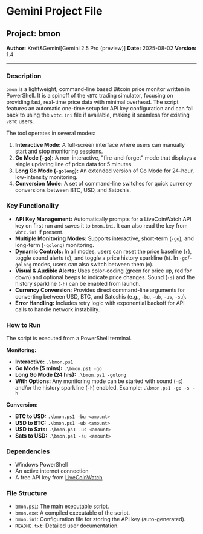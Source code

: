 # Gemini Project File

## Project: bmon

**Author:** Kreft&Gemini[Gemini 2.5 Pro (preview)]
**Date:** 2025-08-02
**Version:** 1.4

---

### Description

`bmon` is a lightweight, command-line based Bitcoin price monitor written in PowerShell. It is a spinoff of the `vBTC` trading simulator, focusing on providing fast, real-time price data with minimal overhead. The script features an automatic one-time setup for API key configuration and can fall back to using the `vbtc.ini` file if available, making it seamless for existing `vBTC` users.

The tool operates in several modes:
1.  **Interactive Mode:** A full-screen interface where users can manually start and stop monitoring sessions.
2.  **Go Mode (`-go`):** A non-interactive, "fire-and-forget" mode that displays a single updating line of price data for 5 minutes.
3.  **Long Go Mode (`-golong`):** An extended version of Go Mode for 24-hour, low-intensity monitoring.
4.  **Conversion Mode:** A set of command-line switches for quick currency conversions between BTC, USD, and Satoshis.

### Key Functionality

- **API Key Management:** Automatically prompts for a LiveCoinWatch API key on first run and saves it to `bmon.ini`. It can also read the key from `vbtc.ini` if present.
- **Multiple Monitoring Modes:** Supports interactive, short-term (`-go`), and long-term (`-golong`) monitoring.
- **Dynamic Controls:** In all modes, users can reset the price baseline (`r`), toggle sound alerts (`s`), and toggle a price history sparkline (`h`). In `-go`/`-golong` modes, users can also switch between them (`m`).
- **Visual & Audible Alerts:** Uses color-coding (green for price up, red for down) and optional beeps to indicate price changes. Sound (`-s`) and the history sparkline (`-h`) can be enabled from launch.
- **Currency Conversion:** Provides direct command-line arguments for converting between USD, BTC, and Satoshis (e.g., `-bu`, `-ub`, `-us`, `-su`).
- **Error Handling:** Includes retry logic with exponential backoff for API calls to handle network instability.

### How to Run

The script is executed from a PowerShell terminal.

**Monitoring:**
- **Interactive:** `.\bmon.ps1`
- **Go Mode (5 mins):** `.\bmon.ps1 -go`
- **Long Go Mode (24 hrs):** `.\bmon.ps1 -golong`
- **With Options:** Any monitoring mode can be started with sound (`-s`) and/or the history sparkline (`-h`) enabled. Example: `.\bmon.ps1 -go -s -h`

**Conversion:**
- **BTC to USD:** `.\bmon.ps1 -bu <amount>`
- **USD to BTC:** `.\bmon.ps1 -ub <amount>`
- **USD to Sats:** `.\bmon.ps1 -us <amount>`
- **Sats to USD:** `.\bmon.ps1 -su <amount>`

### Dependencies

- Windows PowerShell
- An active internet connection
- A free API key from [LiveCoinWatch](https://www.livecoinwatch.com/tools/api)

### File Structure

- `bmon.ps1`: The main executable script.
- `bmon.exe`: A compiled executable of the script.
- `bmon.ini`: Configuration file for storing the API key (auto-generated).
- `README.txt`: Detailed user documentation.
